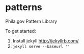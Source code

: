 # patterns

Phila.gov Pattern Library

To get started:

1. Install jekyll http://jekyllrb.com/
2. `jekyll serve --baseurl ''`
